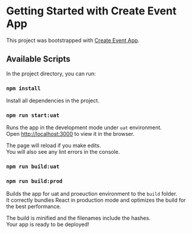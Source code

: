 # Getting Started with Create Event App

This project was bootstrapped with [Create Event App](https://github.com/ascending-llc/create-event-app).

## Available Scripts

In the project directory, you can run:

### `npm install`

Install all dependencies in the project.

### `npm run start:uat`

Runs the app in the development mode under `uat` environment.\
Open [http://localhost:3000](http://localhost:3000) to view it in the browser.

The page will reload if you make edits.\
You will also see any lint errors in the console.

### `npm run build:uat`
### `npm run build:prod`

Builds the app for uat and proeuction environment to the `build` folder.\
It correctly bundles React in production mode and optimizes the build for the best performance.

The build is minified and the filenames include the hashes.\
Your app is ready to be deployed!